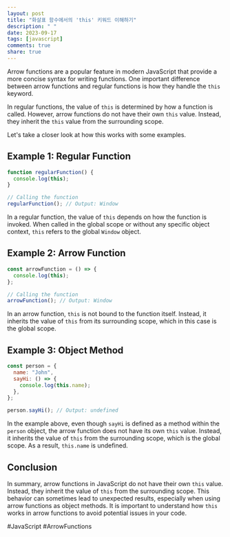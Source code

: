 ```yaml
---
layout: post
title: "화살표 함수에서의 'this' 키워드 이해하기"
description: " "
date: 2023-09-17
tags: [javascript]
comments: true
share: true
---
```


Arrow functions are a popular feature in modern JavaScript that provide a more concise syntax for writing functions. One important difference between arrow functions and regular functions is how they handle the `this` keyword.

In regular functions, the value of `this` is determined by how a function is called. However, arrow functions do not have their own `this` value. Instead, they inherit the `this` value from the surrounding scope.

Let's take a closer look at how this works with some examples.

## Example 1: Regular Function

```javascript
function regularFunction() {
  console.log(this);
}

// Calling the function
regularFunction(); // Output: Window
```

In a regular function, the value of `this` depends on how the function is invoked. When called in the global scope or without any specific object context, `this` refers to the global `Window` object.

## Example 2: Arrow Function

```javascript
const arrowFunction = () => {
  console.log(this);
};

// Calling the function
arrowFunction(); // Output: Window
```

In an arrow function, `this` is not bound to the function itself. Instead, it inherits the value of `this` from its surrounding scope, which in this case is the global scope.

## Example 3: Object Method

```javascript
const person = {
  name: "John",
  sayHi: () => {
    console.log(this.name);
  },
};

person.sayHi(); // Output: undefined
```

In the example above, even though `sayHi` is defined as a method within the `person` object, the arrow function does not have its own `this` value. Instead, it inherits the value of `this` from the surrounding scope, which is the global scope. As a result, `this.name` is undefined.

## Conclusion

In summary, arrow functions in JavaScript do not have their own `this` value. Instead, they inherit the value of `this` from the surrounding scope. This behavior can sometimes lead to unexpected results, especially when using arrow functions as object methods. It is important to understand how `this` works in arrow functions to avoid potential issues in your code.

#JavaScript #ArrowFunctions